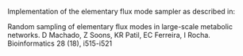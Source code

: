 Implementation of the elementary flux mode sampler as described in:

Random sampling of elementary flux modes in large-scale metabolic networks. D Machado, Z Soons, KR Patil, EC Ferreira, I Rocha. Bioinformatics 28 (18), i515-i521
